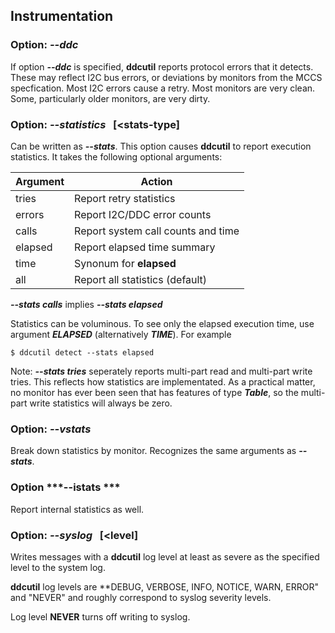 
## Instrumentation



### Option: ***--ddc***

If option ***--ddc*** is specified, **ddcutil** reports protocol errors that it detects.  These may reflect I2C bus errors, or deviations by monitors from the MCCS specfication.  Most I2C errors cause a retry.  Most monitors are very clean.  Some, particularly older monitors, are very dirty. 

### Option: ***--statistics*** &nbsp; [&lt;stats-type]

Can be written as ***--stats***.  This option causes **ddcutil** to report execution statistics.  It takes the following optional arguments: 

| Argument | Action 
|------------------|------------------------------------|
| tries            | Report retry statistics            |
| errors           | Report I2C/DDC error counts
| calls            | Report system call counts and time |
| elapsed          | Report elapsed time summary        |
| time             | Synonum for **elapsed**            |
| all              | Report all statistics (default)    |


***--stats calls*** implies ***--stats elapsed***
 
Statistics can be voluminous.  To see only the elapsed execution time, use argument ***ELAPSED*** (alternatively ***TIME***).
For example
~~~
$ ddcutil detect --stats elapsed
~~~

Note: ***--stats tries*** seperately reports multi-part read and multi-part write tries.  This reflects how statistics are implementated.
As a practical matter, no monitor has ever been seen that has features of type ***Table***, so the 
multi-part write statistics will always be zero.

### Option: ***--vstats***

Break down statistics by monitor.  Recognizes the same arguments as ***--stats***. 

### Option ***--istats ***

Report internal statistics as well.

### Option: ***--syslog*** &nbsp; [&lt;level]

Writes messages with a **ddcutil** log level at least as severe as the specified level to the system log. 

**ddcutil** log levels are **DEBUG, VERBOSE, INFO, NOTICE, WARN, ERROR" and "NEVER"  and roughly correspond to syslog severity levels.

Log level **NEVER** turns off writing to syslog.




